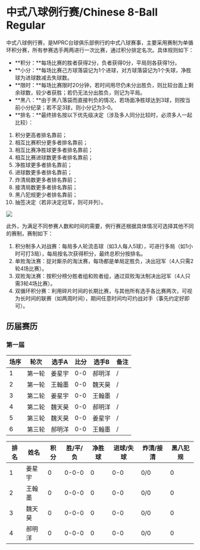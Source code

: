 # 中式八球例行赛/Chinese 8-Ball Regular

中式八球例行赛，是MPRC台球俱乐部例行的中式八球赛事，主要采用赛制为单循环积分赛，所有参赛选手两两进行一次比赛，通过积分排定名次。具体规则如下：

- **积分：**每场比赛的胜者获得2分，负者获得0分，平局则各获得1分。
- **小分：**每场比赛己方球落袋记为1个进球，对方球落袋记为1个失球，净胜球为进球数减去失球数。
- **限时：**每场比赛限时20分钟，若时间用尽仍未分出胜负，则比较台面上剩余球数，较少者获胜；若仍无法分出胜负，则记为平局。
- **黑八：**由于黑八落袋而直接判负的情况，若场面净胜球达到3球，则按当前小分纪录；若不足3球，则小分记为3-0。
- **排名：**最终排名按以下优先级决定（涉及多人同分比较时，必须多人一起比较）：
1. 积分更高者排名靠前；
2. 相互比赛积分更多者排名靠前；
3. 相互比赛净胜球更多者排名靠前；
4. 相互比赛进球数更多者排名靠前；
5. 净胜球更多者排名靠前；
6. 进球数更多者排名靠前；
7. 炸清局数更多者排名靠前；
8. 接清局数更多者排名靠前；
9. 黑八犯规更少者排名靠前；
10. 抽签决定（若非决定冠军，则可并列）。

![](./img/chinese_8-ball_regular.jpg)

此外，为满足不同参赛人数和时间的需要，例行赛还根据具体情况可选择其他不同的赛制，赛制如下：

1. 积分制多人对战赛：每局多人轮流击球（如3人每人5球），可进行多局（如1小时可打3局），每局按名次获得积分，最终总积分按排名。
2. 单败淘汰赛：捉对厮杀的淘汰赛，每场都是单局定胜负，决出冠军（4人只需2轮4场比赛）。
3. 双败淘汰赛：按积分榜分胜者组和败者组，通过双败淘汰制决出冠军（4人只需3轮4场比赛）。
4. 双循环积分赛：利用碎片时间的长期比赛，与其他所有选手各比赛两次，可视为长时间的联赛（如两周时间），期间任意时间均可约战对手（事先约定好即可）。

## 历届赛历

### 第一届

| 场序 | 轮次   | 选手A  | 比分 | 选手B  | 备注 |
| ---- | ------ | ------ | ---- | ------ | ---- |
| 1    | 第一轮 | 姜星宇 | 0-0  | 郝明洋 | /    |
| 2    | 第一轮 | 王翰墨 | 0-0  | 魏天昊 | /    |
| 3    | 第二轮 | 姜星宇 | 0-0  | 王翰墨 | /    |
| 4    | 第二轮 | 魏天昊 | 0-0  | 郝明洋 | /    |
| 5    | 第三轮 | 魏天昊 | 0-0  | 姜星宇 | /    |
| 6    | 第三轮 | 郝明洋 | 0-0  | 王翰墨 | /    |

| 排名 | 姓名   | 积分 | 胜/平/负 | 净胜球 | 进球/失球 | 炸清/接清 | 黑八犯规 |
| ---- | ------ | ---- | -------- | ------ | --------- | --------- | -------- |
| 1    | 姜星宇 | 0    | 0-0-0    | 0      | 0-0       | 0/0       | 0        |
| 2    | 王翰墨 | 0    | 0-0-0    | 0      | 0-0       | 0/0       | 0        |
| 3    | 魏天昊 | 0    | 0-0-0    | 0      | 0-0       | 0/0       | 0        |
| 4    | 郝明洋 | 0    | 0-0-0    | 0      | 0-0       | 0/0       | 0        |

